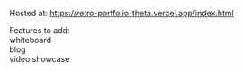 Hosted at:
https://retro-portfolio-theta.vercel.app/index.html

Features to add:<br>
whiteboard<br>
blog<br>
video showcase<br>
